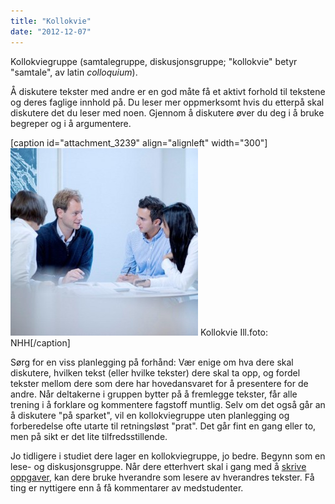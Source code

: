 ```yaml
---
title: "Kollokvie"
date: "2012-12-07"
---
```


Kollokviegruppe (samtalegruppe, diskusjonsgruppe; "kollokvie" betyr "samtale", av latin _colloquium_). 

Å diskutere tekster med andre er en god måte få et aktivt forhold til tekstene og deres faglige innhold på. Du leser mer oppmerksomt hvis du etterpå skal diskutere det du leser med noen. Gjennom å diskutere øver du deg i å bruke begreper og i å argumentere.

\[caption id="attachment\_3239" align="alignleft" width="300"\][![Kategori_studier5-1](../images/Kategori_studier5-1-300x300.jpg)](/lesing/kollokvie/kategori_studier5-1/) Kollokvie Ill.foto: NHH\[/caption\]

Sørg for en viss planlegging på forhånd: Vær enige om hva dere skal diskutere, hvilken tekst (eller hvilke tekster) dere skal ta opp, og fordel tekster mellom dere som dere har hovedansvaret for å presentere for de andre. Når deltakerne i gruppen bytter på å fremlegge tekster, får alle trening i å forklare og kommentere fagstoff muntlig. Selv om det også går an å diskutere "på sparket", vil en kollokviegruppe uten planlegging og forberedelse ofte utarte til retningsløst "prat". Det går fint en gang eller to, men på sikt er det lite tilfredsstillende.

Jo tidligere i studiet dere lager en kollokviegruppe, jo bedre. Begynn som en lese- og diskusjonsgruppe. Når dere etterhvert skal i gang med å [skrive oppgaver](?p=1216), kan dere bruke hverandre som lesere av hverandres tekster. Få ting er nyttigere enn å få kommentarer av medstudenter.
